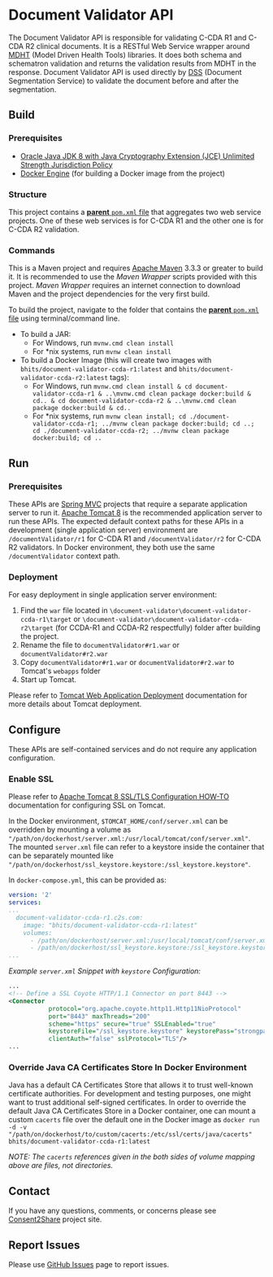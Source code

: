 # Document Validator  API

The Document Validator API is responsible for validating C-CDA R1 and C-CDA R2 clinical documents. It is a RESTful Web Service wrapper around [MDHT](https://www.projects.openhealthtools.org/sf/projects/mdht/) (Model Driven Health Tools) libraries. It does both schema and schematron validation and returns the validation results from MDHT in the response. Document Validator API is used directly by [DSS](https://github.com/bhits/dss-api) (Document Segmentation Service) to validate the document before and after the segmentation.

## Build

### Prerequisites

+ [Oracle Java JDK 8 with Java Cryptography Extension (JCE) Unlimited Strength Jurisdiction Policy](http://www.oracle.com/technetwork/java/javase/downloads/index.html)
+ [Docker Engine](https://docs.docker.com/engine/installation/) (for building a Docker image from the project)

### Structure

This project contains a [**parent** `pom.xml` file](document-validator/pom.xml) that aggregates two web service projects. One of these web services is for C-CDA R1 and the other one is for C-CDA R2 validation.

### Commands

This is a Maven project and requires [Apache Maven](https://maven.apache.org/) 3.3.3 or greater to build it. It is recommended to use the *Maven Wrapper* scripts provided with this project. *Maven Wrapper* requires an internet connection to download Maven and the project dependencies for the very first build.

To build the project, navigate to the folder that contains the [**parent** `pom.xml` file](document-validator/pom.xml) using terminal/command line.

+ To build a JAR:
    + For Windows, run `mvnw.cmd clean install`
    + For *nix systems, run `mvnw clean install`
+ To build a Docker Image (this will create two images with `bhits/document-validator-ccda-r1:latest` and `bhits/document-validator-ccda-r2:latest` tags):
    + For Windows, run `mvnw.cmd clean install & cd document-validator-ccda-r1 & ..\mvnw.cmd clean package docker:build & cd.. & cd document-validator-ccda-r2 & ..\mvnw.cmd clean package docker:build & cd..`
    + For *nix systems, run `mvnw clean install; cd ./document-validator-ccda-r1; ../mvnw clean package docker:build; cd ..; cd ./document-validator-ccda-r2; ../mvnw clean package docker:build; cd ..`

## Run

### Prerequisites

These APIs are [Spring MVC](http://docs.spring.io/spring/docs/current/spring-framework-reference/html/mvc.html) projects that require a separate application server to run it. [Apache Tomcat 8](http://tomcat.apache.org/) is the recommended application server to run these APIs. The expected default context paths for these APIs in a development (single application server) environment are `/documentValidator/r1` for C-CDA R1 and `/documentValidator/r2` for C-CDA R2 validators. In Docker environment, they both use the same `/documentValidator` context path.

### Deployment

For easy deployment in single application server environment:

1. Find the `war` file located in `\document-validator\document-validator-ccda-r1\target` or `\document-validator\document-validator-ccda-r2\target` (for CCDA-R1 and CCDA-R2 respectfully) folder after building the project.
2. Rename the file to `documentValidator#r1.war` or `documentValidator#r2.war`
3. Copy `documentValidator#r1.war` or `documentValidator#r2.war` to Tomcat's `webapps` folder
4. Start up Tomcat.

Please refer to [Tomcat Web Application Deployment](http://tomcat.apache.org/tomcat-8.0-doc/deployer-howto.html) documentation for more details about Tomcat deployment.

## Configure

These APIs are self-contained services and do not require any application configuration.

### Enable SSL

Please refer to [Apache Tomcat 8 SSL/TLS Configuration HOW-TO](https://tomcat.apache.org/tomcat-8.0-doc/ssl-howto.html) documentation for configuring SSL on Tomcat.

In the Docker environment, `$TOMCAT_HOME/conf/server.xml` can be overridden by mounting a volume as `"/path/on/dockerhost/server.xml:/usr/local/tomcat/conf/server.xml"`. The mounted `server.xml` file can refer to a keystore inside the container that can be separately mounted like `"/path/on/dockerhost/ssl_keystore.keystore:/ssl_keystore.keystore"`.

In `docker-compose.yml`, this can be provided as:

```yml
version: '2'
services:
...
  document-validator-ccda-r1.c2s.com:
    image: "bhits/document-validator-ccda-r1:latest"
    volumes:
      - /path/on/dockerhost/server.xml:/usr/local/tomcat/conf/server.xml
      - /path/on/dockerhost/ssl_keystore.keystore:/ssl_keystore.keystore
...
```

*Example `server.xml` Snippet with `keystore` Configuration:*
```xml
...
<!-- Define a SSL Coyote HTTP/1.1 Connector on port 8443 -->
<Connector
           protocol="org.apache.coyote.http11.Http11NioProtocol"
           port="8443" maxThreads="200"
           scheme="https" secure="true" SSLEnabled="true"
           keystoreFile="/ssl_keystore.keystore" keystorePass="strongpassword"
           clientAuth="false" sslProtocol="TLS"/>
...
```

### Override Java CA Certificates Store In Docker Environment

Java has a default CA Certificates Store that allows it to trust well-known certificate authorities. For development and testing purposes, one might want to trust additional self-signed certificates. In order to override the default Java CA Certificates Store in a Docker container, one can mount a custom `cacerts` file over the default one in the Docker image as `docker run -d -v "/path/on/dockerhost/to/custom/cacerts:/etc/ssl/certs/java/cacerts" bhits/document-validator-ccda-r1:latest`

*NOTE: The `cacerts` references given in the both sides of volume mapping above are files, not directories.*

[//]: # (## API Documentation)

[//]: # (## Notes)

[//]: # (## Contribute)

## Contact

If you have any questions, comments, or concerns please see [Consent2Share]() project site.

## Report Issues

Please use [GitHub Issues](https://github.com/bhits/document-validator/issues) page to report issues.

[//]: # (License)